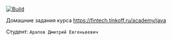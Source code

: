 [![Build](https://github.com/hitasher/tinkoff-java-course-2023/actions/workflows/build.yml/badge.svg)](https://github.com/hitasher/tinkoff-java-course-2023/actions/workflows/build.yml)

Домашние задания курса https://fintech.tinkoff.ru/academy/java

Студент: `Арапов Дмитрий Евгеньвевич`
